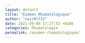 ```yaml
---
layout: default
title: "Examen Rhumatologique"
author: "nair0lf32"
date: 2021-09-09 17:27:53 +0100
categories: Rhumatologie
permalink: /examen-rhumatologique/
---
```

